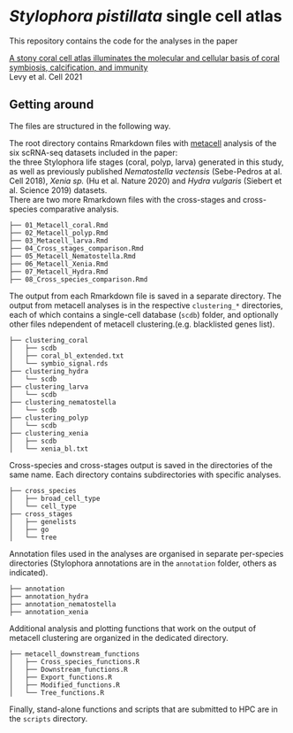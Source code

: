 # *Stylophora pistillata* single cell atlas

This repository contains the code for the analyses in the paper 

[A stony coral cell atlas illuminates the molecular and cellular basis of coral symbiosis, calcification, and immunity](https://doi.org/10.1016/j.cell.2021.04.005)    
Levy et al. Cell 2021

## Getting around

The files are structured in the following way.

The root directory contains Rmarkdown files with [metacell](https://tanaylab.github.io/metacell/) analysis of the six scRNA-seq datasets included in the paper:  
the three Stylophora life stages (coral, polyp, larva) generated in this study, as well as previously published *Nematostella vectensis* (Sebe-Pedros at al. Cell 2018), *Xenia sp.* (Hu et al. Nature 2020) and *Hydra vulgaris* (Siebert et al. Science 2019) datasets.  
There are two more Rmarkdown files with the cross-stages and cross-species comparative analysis.
```
├── 01_Metacell_coral.Rmd
├── 02_Metacell_polyp.Rmd 
├── 03_Metacell_larva.Rmd
├── 04_Cross_stages_comparison.Rmd
├── 05_Metacell_Nematostella.Rmd
├── 06_Metacell_Xenia.Rmd
├── 07_Metacell_Hydra.Rmd
├── 08_Cross_species_comparison.Rmd 
```

The output from each Rmarkdown file is saved in a separate directory. The output from metacell analyses is in the respective `clustering_*` directories, each of which contains a single-cell database (`scdb`) folder, and optionally other files ndependent of metacell clustering.(e.g. blacklisted genes list).  
```
├── clustering_coral
│   ├── scdb
│   ├── coral_bl_extended.txt
│   └── symbio_signal.rds
├── clustering_hydra
│   └── scdb
├── clustering_larva
│   └── scdb
├── clustering_nematostella
│   └── scdb
├── clustering_polyp
│   └── scdb
├── clustering_xenia
│   ├── scdb
│   └── xenia_bl.txt
``` 

Cross-species and cross-stages output is saved in the directories of the same name. Each directory contains subdirectories with specific analyses.  
```
├── cross_species
│   ├── broad_cell_type
│   └── cell_type
├── cross_stages
│   ├── genelists
│   ├── go
│   └── tree
```

Annotation files used in the analyses are organised in separate per-species directories (Stylophora annotations are in the `annotation` folder, others as indicated).
```
├── annotation
├── annotation_hydra
├── annotation_nematostella
├── annotation_xenia
```

Additional analysis and plotting functions that work on the output of metacell clustering are organized in the dedicated directory.

```
├── metacell_downstream_functions
│   ├── Cross_species_functions.R
│   ├── Downstream_functions.R
│   ├── Export_functions.R
│   ├── Modified_functions.R
│   └── Tree_functions.R
```

Finally, stand-alone functions and scripts that are submitted to HPC are in the `scripts` directory.

